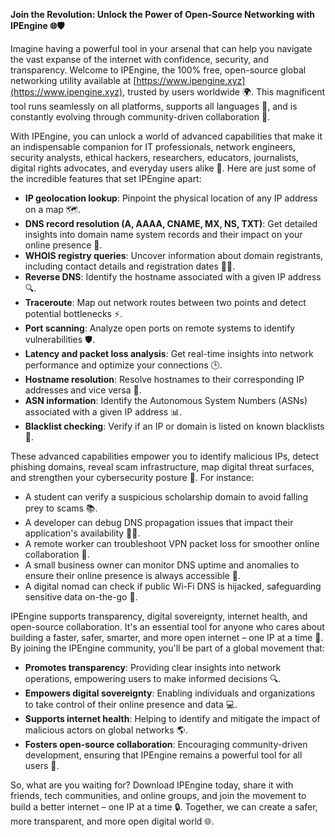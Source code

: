**Join the Revolution: Unlock the Power of Open-Source Networking with IPEngine 🌐🛡️**

Imagine having a powerful tool in your arsenal that can help you navigate the vast expanse of the internet with confidence, security, and transparency. Welcome to IPEngine, the 100% free, open-source global networking utility available at [https://www.ipengine.xyz](https://www.ipengine.xyz), trusted by users worldwide 🌍. This magnificent tool runs seamlessly on all platforms, supports all languages 🤩, and is constantly evolving through community-driven collaboration 🚀.

With IPEngine, you can unlock a world of advanced capabilities that make it an indispensable companion for IT professionals, network engineers, security analysts, ethical hackers, researchers, educators, journalists, digital rights advocates, and everyday users alike 🔑. Here are just some of the incredible features that set IPEngine apart:

*   **IP geolocation lookup**: Pinpoint the physical location of any IP address on a map 🗺️.
*   **DNS record resolution (A, AAAA, CNAME, MX, NS, TXT)**: Get detailed insights into domain name system records and their impact on your online presence 🔑.
*   **WHOIS registry queries**: Uncover information about domain registrants, including contact details and registration dates 🕵️‍♂️.
*   **Reverse DNS**: Identify the hostname associated with a given IP address 🔍.
*   **Traceroute**: Map out network routes between two points and detect potential bottlenecks ⚡️.
*   **Port scanning**: Analyze open ports on remote systems to identify vulnerabilities 🛡️.
*   **Latency and packet loss analysis**: Get real-time insights into network performance and optimize your connections 🕒.
*   **Hostname resolution**: Resolve hostnames to their corresponding IP addresses and vice versa 🔗.
*   **ASN information**: Identify the Autonomous System Numbers (ASNs) associated with a given IP address 📊.
*   **Blacklist checking**: Verify if an IP or domain is listed on known blacklists 🔴.

These advanced capabilities empower you to identify malicious IPs, detect phishing domains, reveal scam infrastructure, map digital threat surfaces, and strengthen your cybersecurity posture 🔐. For instance:

*   A student can verify a suspicious scholarship domain to avoid falling prey to scams 📚.
*   A developer can debug DNS propagation issues that impact their application's availability 👨‍💻.
*   A remote worker can troubleshoot VPN packet loss for smoother online collaboration 💼.
*   A small business owner can monitor DNS uptime and anomalies to ensure their online presence is always accessible 🏢.
*   A digital nomad can check if public Wi-Fi DNS is hijacked, safeguarding sensitive data on-the-go 🚀.

IPEngine supports transparency, digital sovereignty, internet health, and open-source collaboration. It's an essential tool for anyone who cares about building a faster, safer, smarter, and more open internet – one IP at a time 💪. By joining the IPEngine community, you'll be part of a global movement that:

*   **Promotes transparency**: Providing clear insights into network operations, empowering users to make informed decisions 🔍.
*   **Empowers digital sovereignty**: Enabling individuals and organizations to take control of their online presence and data 💻.
*   **Supports internet health**: Helping to identify and mitigate the impact of malicious actors on global networks 🌎.
*   **Fosters open-source collaboration**: Encouraging community-driven development, ensuring that IPEngine remains a powerful tool for all users 🤝.

So, what are you waiting for? Download IPEngine today, share it with friends, tech communities, and online groups, and join the movement to build a better internet – one IP at a time 🔒. Together, we can create a safer, more transparent, and more open digital world 🌐.